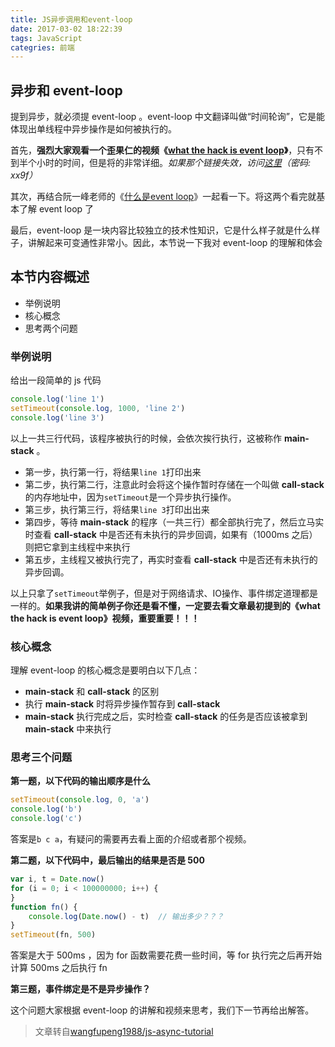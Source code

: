 ```yaml
---
title: JS异步调用和event-loop
date: 2017-03-02 18:22:39
tags: JavaScript
categries: 前端
---
```


## 异步和 event-loop

提到异步，就必须提 event-loop 。event-loop 中文翻译叫做“时间轮询”，它是能体现出单线程中异步操作是如何被执行的。

首先，**强烈大家观看一个歪果仁的视频《[what the hack is event loop](http://www.tudou.com/programs/view/ACDNKZJm6pQ/)》**，只有不到半个小时的时间，但是将的非常详细。*如果那个链接失效，访问[这里](http://pan.baidu.com/s/1c1E0rjM)（密码: xx9f）*

其次，再结合阮一峰老师的《[什么是event loop](http://www.ruanyifeng.com/blog/2013/10/event_loop.html)》一起看一下。将这两个看完就基本了解 event loop 了

最后，event-loop 是一块内容比较独立的技术性知识，它是什么样子就是什么样子，讲解起来可变通性非常小。因此，本节说一下我对 event-loop 的理解和体会

<!-- more -->
## 本节内容概述

- 举例说明
- 核心概念
- 思考两个问题

### 举例说明

给出一段简单的 js 代码

```javascript
console.log('line 1')
setTimeout(console.log, 1000, 'line 2')
console.log('line 3')
```

以上一共三行代码，该程序被执行的时候，会依次挨行执行，这被称作 **main-stack** 。

- 第一步，执行第一行，将结果`line 1`打印出来
- 第二步，执行第二行，注意此时会将这个操作暂时存储在一个叫做 **call-stack** 的内存地址中，因为`setTimeout`是一个异步执行操作。
- 第三步，执行第三行，将结果`line 3`打印出出来
- 第四步，等待 **main-stack** 的程序（一共三行）都全部执行完了，然后立马实时查看 **call-stack** 中是否还有未执行的异步回调，如果有（1000ms 之后）则把它拿到主线程中来执行
- 第五步，主线程又被执行完了，再实时查看 **call-stack** 中是否还有未执行的异步回调。
	
以上只拿了`setTimeout`举例子，但是对于网络请求、IO操作、事件绑定道理都是一样的。**如果我讲的简单例子你还是看不懂，一定要去看文章最初提到的《what the hack is event loop》视频，重要重要！！！**
	
### 核心概念

理解 event-loop 的核心概念是要明白以下几点：

- **main-stack** 和 **call-stack** 的区别
- 执行 **main-stack** 时将异步操作暂存到 **call-stack**
- **main-stack** 执行完成之后，实时检查 **call-stack** 的任务是否应该被拿到 **main-stack** 中来执行


### 思考三个问题

**第一题，以下代码的输出顺序是什么**

```javascript
setTimeout(console.log, 0, 'a')
console.log('b')
console.log('c')
```

答案是`b c a`，有疑问的需要再去看上面的介绍或者那个视频。

**第二题，以下代码中，最后输出的结果是否是 500**

```javascript
var i, t = Date.now()
for (i = 0; i < 100000000; i++) {
}
function fn() {
    console.log(Date.now() - t)  // 输出多少？？？
}
setTimeout(fn, 500)
```

答案是大于 500ms ，因为 for 函数需要花费一些时间，等 for 执行完之后再开始计算 500ms 之后执行 fn

**第三题，事件绑定是不是异步操作？**

这个问题大家根据 event-loop 的讲解和视频来思考，我们下一节再给出解答。

>文章转自[wangfupeng1988/js-async-tutorial](https://github.com/wangfupeng1988/js-async-tutorial/blob/master/part1-basic/02-event-loop.md)